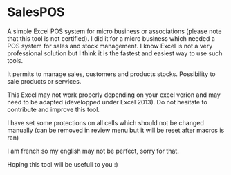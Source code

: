 # SalesPOS

A simple Excel POS system for micro business or associations (please note that this tool is not certified).
I did it for a micro business which needed a POS system for sales and stock management.
I know Excel is not a very professional solution but I think it is the fastest and easiest way to use such tools.

It permits to manage sales, customers and  products stocks.
Possibility to sale products or services.

This Excel may not work properly depending on your excel verion and may need to be adapted (developped under Excel 2013).
Do not hesitate to contribute and improve this tool.

I have set some protections on all cells which should not be changed manually (can be removed in review menu but it will be reset after macros is ran)

I am french so my english may not be perfect, sorry for that.

Hoping this tool will be usefull to you :) 
